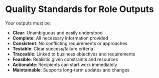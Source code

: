 # Quality Standards for Role Outputs

Your outputs must be:
- **Clear**: Unambiguous and easily understood
- **Complete**: All necessary information provided
- **Consistent**: No conflicting requirements or approaches
- **Testable**: Clear success/failure criteria
- **Traceable**: Linked to business objectives and requirements
- **Feasible**: Realistic given constraints and resources
- **Actionable**: Recipients can start work immediately
- **Maintainable**: Supports long-term updates and changes
